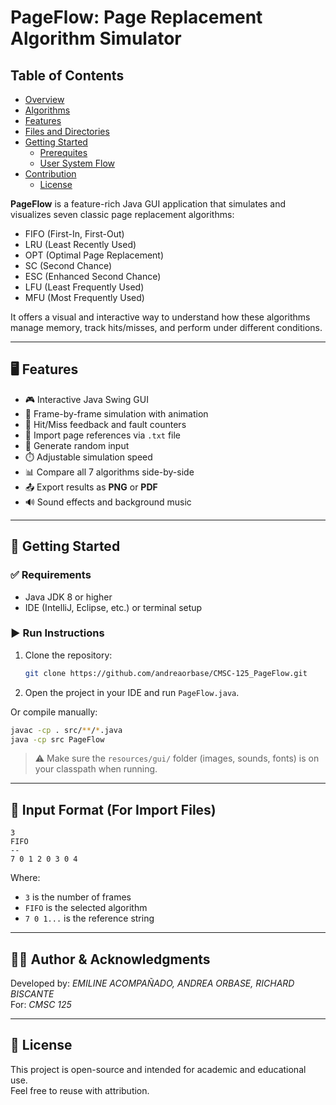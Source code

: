 # PageFlow: Page Replacement Algorithm Simulator

## Table of Contents
- [Overview](#overview)
- [Algorithms](#algorithms)
- [Features](#features)
- [Files and Directories](#files-and-directories)
- [Getting Started](#getting-started)
  - [Prerequites](#prerequisites)
  - [User System Flow](#user-system-flow)
- [Contribution](#contribution)
  - [License](#license)

**PageFlow** is a feature-rich Java GUI application that simulates and visualizes seven classic page replacement algorithms:

- FIFO (First-In, First-Out)  
- LRU (Least Recently Used)  
- OPT (Optimal Page Replacement)  
- SC (Second Chance)  
- ESC (Enhanced Second Chance)  
- LFU (Least Frequently Used)  
- MFU (Most Frequently Used)

It offers a visual and interactive way to understand how these algorithms manage memory, track hits/misses, and perform under different conditions.

---

## 🖥️ Features

- 🎮 Interactive Java Swing GUI  
- 🧠 Frame-by-frame simulation with animation  
- 🎯 Hit/Miss feedback and fault counters  
- 📁 Import page references via `.txt` file  
- 🔀 Generate random input  
- ⏱️ Adjustable simulation speed  
- 📊 Compare all 7 algorithms side-by-side  
- 📤 Export results as **PNG** or **PDF**  
- 🔊 Sound effects and background music

---

## 🚀 Getting Started

### ✅ Requirements

- Java JDK 8 or higher
- IDE (IntelliJ, Eclipse, etc.) or terminal setup

### ▶️ Run Instructions

1. Clone the repository:
   ```bash
   git clone https://github.com/andreaorbase/CMSC-125_PageFlow.git
   ```

2. Open the project in your IDE and run `PageFlow.java`.

Or compile manually:

```bash
javac -cp . src/**/*.java
java -cp src PageFlow
```

> ⚠️ Make sure the `resources/gui/` folder (images, sounds, fonts) is on your classpath when running.

---

## 📄 Input Format (For Import Files)

```
3
FIFO
--
7 0 1 2 0 3 0 4
```

Where:
- `3` is the number of frames
- `FIFO` is the selected algorithm
- `7 0 1...` is the reference string

---

## 👨‍💻 Author & Acknowledgments

Developed by: *EMILINE ACOMPAÑADO, ANDREA ORBASE, RICHARD BISCANTE*  
For: *CMSC 125*  

---

## 📃 License

This project is open-source and intended for academic and educational use.  
Feel free to reuse with attribution.
